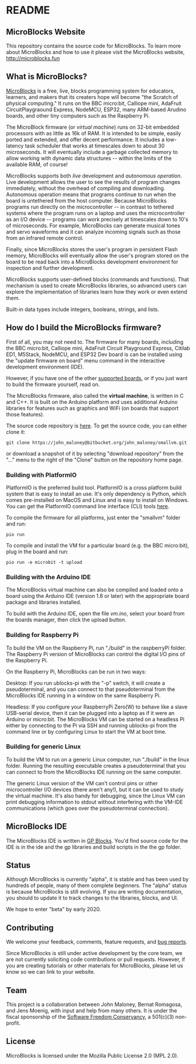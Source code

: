 # README #

## MicroBlocks Website ##

This repository contains the source code for MicroBlocks.
To learn more about MicroBlocks and how to use it please visit the MicroBlocks website,
<http://microblocks.fun>

## What is MicroBlocks? ##

[MicroBlocks](http://microblocks.fun) is a free, live, blocks programming system
for educators, learners, and makers that its creaters hope will become "the Scratch
of physical computing." It runs on the BBC
micro:bit, Calliope mini, AdaFruit CircuitPlaygraound Express,
NodeMCU, ESP32, many ARM-based Arudino boards, and
other tiny computers such as the Raspberry Pi.

The MicroBlock firmware (or *virtual machine*) runs on 32-bit embedded processors
with as little as 16k of RAM. It is intended to be simple,
easily ported and extended, and offer decent performance.
It includes a low-latency task scheduler that works
at timescales down to about 30 microseconds.
It will eventually include a garbage collected memory
to allow working with dynamic data structures -- within
the limits of the available RAM, of course!

MicroBlocks supports both *live* development and *autonomous operation*.
Live development allows the user to see the results of program changes
immediately, without the overhead of compiling and downloading.
Autonomous operation means that programs continue to run when the board
is untethered from the host computer. Because MicroBlocks programs run
directly on the microcontroller -- in contrast to tethered systems where
the program runs on a laptop and uses the microcontroller as an I/O device --
programs can work precisely at timescales down to 10's of microseconds.
For example, MicroBlocks can generate musical tones and servo waveforms
and it can analyze incoming signals such as those from an infrared remote
control.

Finally, since MicroBlocks stores the user's program
in persistent Flash memory, MicroBlocks will eventually
allow the user's program stored on the board to be read back into a
MicroBlocks development environment for inspection and
further development.

MicroBlocks supports user-defined blocks (commands and functions).
That mechanism is used to create MicroBlocks libraries, so advanced
users can explore the implementation of libraries learn how they work
or even extend them.

Built-in data types include integers, booleans, strings, and lists.

## How do I build the MicroBlocks firmware? ##

First of all, you may not need to. The firmware for many boards, including the BBC micro:bit,
Calliope mini, AdaFruit Circuit Playground Express, Citilab ED1, M5Stack, NodeMCU,
and ESP32 Dev board is can be installed using the "update firmware on board" menu
command in the interactive development environment (IDE).

However, if you have one of the other
[supported boards](https://bitbucket.org/john_maloney/smallvm/wiki/Devices),
or if you just want to build the firmware yourself, read on.

The MicroBlocks firmware, also called the **virtual machine**, is written in C and C++.
It is built on the Arduino platform and uses additional Arduino libraries for
features such as graphics and WiFi (on boards that support those features).

The source code repository is [here](https://bitbucket.org/john_maloney/smallvm/src/master/). To get the source code, you can either clone it:

    git clone https://john_maloney@bitbucket.org/john_maloney/smallvm.git

or download a snapshot of it by selecting "download repository" from the "..." menu to the right
of the "Clone" button on the repository home page.

### Building with PlatformIO ###

PlatformIO is the preferred build tool. PlatformIO is a cross platform build system
that is easy to install an use. It's only dependency is Python, which comes pre-installed
on MacOS and Linux and is easy to install on Windows. You can get the PlatformIO command
line interface (CLI) tools [here](https://platformio.org/install/cli).

To compile the firmware for all platforms, just enter the "smallvm" folder and run:

    pio run

To compile and install the VM for a particular board (e.g. the BBC micro:bit),
plug in the board and run:

    pio run -e microbit -t upload

### Building with the Arduino IDE ###

The MicroBlocks virtual machine can also be compiled and loaded onto a board using the
Arduino IDE (version 1.8 or later) with the appropriate board package and libraries
installed.

To build with the Arduino IDE, open the file *vm.ino*, select your board from the
boards manager, then click the upload button.

### Building for Raspberry Pi ###

To build the VM on the Raspberry Pi, run "./build" in the raspberryPi folder.
The Raspberry Pi version of MicroBlocks can control the digital I/O
pins of the Raspberry Pi.

On the Raspberry Pi, MicroBlocks can be run in two ways:

Desktop: If you run ublocks-pi with the "-p" switch,
it will create a pseudoterminal, and you can connect to that pseudoterminal
from the MicroBlocks IDE running in a window on the same Raspberry Pi.

Headless: If you configure your RaspberryPi Zero(W) to behave like a slave USB-serial
device, then it can be plugged into a laptop as if it were an Arduino or micro:bit.
The MicroBlocks VM can be started on a headless Pi either by connecting
to the Pi via SSH and running ublocks-pi from the command line
or by configuring Linux to start the VM at boot time.

### Building for generic Linux ###

To build the VM to run on a generic Linux computer, run "./build" in the linux folder.
Running the resulting executable creates a pseudoterminal that you can connect
to from the MicroBlocks IDE running on the same computer.

The generic Linux version of the VM can't control pins or other microcontroller I/O devices
(there aren't any!), but it can be used to study the virtual machine.
It's also handy for debugging, since the Linux VM can print debugging information
to stdout without interfering with the VM-IDE communications (which goes over
the pseudoterminal connection).

## MicroBlocks IDE ##

The MicroBlocks IDE is written in [GP Blocks](https://gpblocks.org). You'd find source code for the IDE is in the ide
and the gp libraries and build scripts in the the gp folder.

## Status ##

Although MicroBlocks is currently "alpha", it is stable and has been used by hundreds of people,
many of them complete beginners. The "alpha" status is because MicroBlocks is still evolving.
If you are writing documentation, you should to update it to track changes to the libraries, blocks, and UI.

We hope to enter "beta" by early 2020.

## Contributing ##

We welcome your feedback, comments, feature requests, and
[bug reports](https://bitbucket.org/john_maloney/smallvm/issues?status=new&status=open).

Since MicroBlocks is still under active development by the core team, we are not currently
soliciting code contributions or pull requests. However, if you are creating tutorials or other materials for MicroBlocks, please let us know so we can link to your website.

## Team ##

This project is a collaboration between John Maloney, Bernat Romagosa, and Jens Moenig,
with input and help from many others. It is under the fiscal sponsorship of the
[Software Freedom Conservancy](https://sfconservancy.org), a 501(c)(3) non-profit.

## License ##

MicroBlocks is licensed under the Mozilla Public License 2.0 (MPL 2.0).
